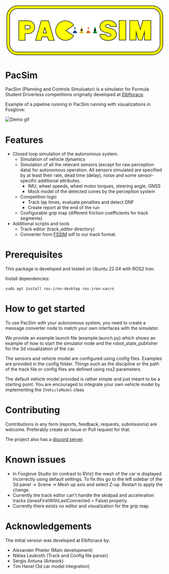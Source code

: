 ![Project logo](doc/logo_full.png)
# PacSim
PacSim (Planning and Controls Simuluator) is a simulator for Formula Student Driverless competitions originally developed at [Elbflorace](https://elbflorace.de/).

Example of a pipeline running in PacSim running with visualizations in Foxglove:

![Demo gif](doc/demo.gif)

# Features
* Closed loop simulation of the autonomous system.
  * Simulation of vehicle dynamics
  * Simulation of all the relevant sensors (except for raw perception data) for autonomous operation. All sensors simulated are specified by at least their rate, dead time (delay), noise and some sensor-specific additional attributes.
    * IMU, wheel speeds, wheel motor torques, steering angle, GNSS
    * Mock model of the detected cones by the perception system
  * Competition logic
    * Track lap times, evaluate penalties and detect DNF
    * Create report at the end of the run
  * Configurable grip map (different friction coefficients for track segments)
* Additional scripts and tools
  * Track editor (track_editor directory)
  * Converter from [FSSIM](https://github.com/AMZ-Driverless/fssim) sdf to our track format.

# Prerequisites
This package is developed and tested on Ubuntu 22.04 with ROS2 Iron. 

Install dependencies:

`sudo apt install ros-iron-desktop ros-iron-xacro`

# How to get started
To use PacSim with your autonomous system, you need to create a message converter node to match your own interfaces with the simulator.

We provide an example launch file (example.launch.py) which shows an example of how to start the simulator node and the robot_state_publisher for the 3d visualization of the car.

The sensors and vehicle model are configured using config files. Examples are provided in the config folder. Things such as the discipline or the path of the track file or config files are defined using ros2 parameters.

The default vehicle model provided is rather simple and just meant to be a starting point. You are encouraged to integrate your own vehicle model by implementing the `IVehicleModel` class 

# Contributing
Contributions in any form (reports, feedback, requests, submissions) are welcome. Preferably create an Issue or Pull request for that.

The project also has a [discord server](https://discord.gg/Ay3XzB5p33).

# Known issues
* In Foxglove Studio (in contrast to RViz) the mesh of the car is displayed incorrectly using default settings. To fix this go to the left sidebar of the 3d panel -> Scene -> Mesh up axis and select Z-up. Restart to apply the change.
* Currently the track editor can't handle the skidpad and acceleration tracks (lanesFirstWithLastConnected = False) properly.
* Currently there exists no editor and visualization for the grip map.

# Acknowledgements
The initial version was developed at Elbflorace by:
* Alexander Phieler (Main development)
* Niklas Leukroth (Track and Config file parser)
* Sergio Antuna (Artwork)
* Tim Hanel (3d car model integration)
